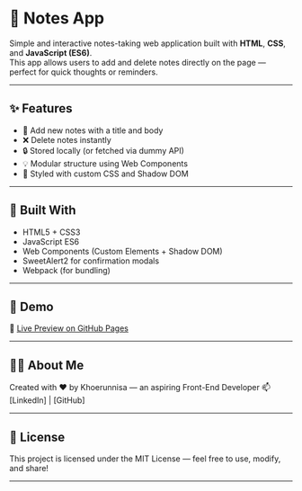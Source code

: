 # 📝 Notes App

Simple and interactive notes-taking web application built with **HTML**, **CSS**, and **JavaScript (ES6)**.  
This app allows users to add and delete notes directly on the page — perfect for quick thoughts or reminders.

---

## ✨ Features

- 📌 Add new notes with a title and body
- ❌ Delete notes instantly
- 🔒 Stored locally (or fetched via dummy API)
- 💡 Modular structure using Web Components
- 🎨 Styled with custom CSS and Shadow DOM

---

## 🧱 Built With

- HTML5 + CSS3
- JavaScript ES6
- Web Components (Custom Elements + Shadow DOM)
- SweetAlert2 for confirmation modals
- Webpack (for bundling)

---

## 🚀 Demo

🔗 [Live Preview on GitHub Pages](https://khoerunnisasy.github.io/notes-app/)

---

## 👩🏻 About Me

Created with ❤️ by Khoerunnisa — an aspiring Front-End Developer
📫 [LinkedIn] | [GitHub]

---

## 📄 License

This project is licensed under the MIT License — feel free to use, modify, and share!

---
